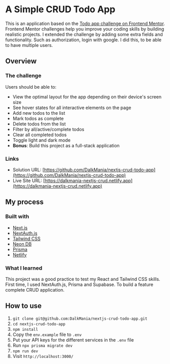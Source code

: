 # A Simple CRUD Todo App

This is an application based on the [Todo app challenge on Frontend Mentor](https://www.frontendmentor.io/challenges/todo-app-Su1_KokOW). Frontend Mentor challenges help you improve your coding skills by building realistic projects. I extended the challenge by adding some extra fields and functionality. Such as authorization, login with google. I did this, to be able to have multiple users.

## Overview

### The challenge

Users should be able to:

-   View the optimal layout for the app depending on their device's screen size
-   See hover states for all interactive elements on the page
-   Add new todos to the list
-   Mark todos as complete
-   Delete todos from the list
-   Filter by all/active/complete todos
-   Clear all completed todos
-   Toggle light and dark mode
-   **Bonus**: Build this project as a full-stack application

### Links

-   Solution URL: [https://github.com/DalkMania/nextjs-crud-todo-app](https://github.com/DalkMania/nextjs-crud-todo-app)
-   Live Site URL: [https://dalkmania-nextjs-crud.netlify.app](https://dalkmania-nextjs-crud.netlify.app)

## My process

### Built with

-   [Next.js](https://nextjs.org/)
-   [NextAuth.js](https://next-auth.js.org/)
-   [Tailwind CSS](https://tailwindcss.com/)
-   [Neon DB](https://neon.tech/)
-   [Prisma](https://www.prisma.io/)
-   [Netlify](https://netlify.com/)

### What I learned

This project was a good practice to test my React and Tailwind CSS skills. First time, I used NextAuth.js, Prisma and Supabase. To build a feature complete CRUD application.

## How to use

1. `git clone git@github.com:DalkMania/nextjs-crud-todo-app.git`
2. `cd nextjs-crud-todo-app`
3. `npm install`
4. Copy the `env.example` file to `.env`
5. Put your API keys for the different services in the `.env` file
6. Run `npx prisma migrate dev`
7. `npm run dev`
8. Visit `http://localhost:3000/`
